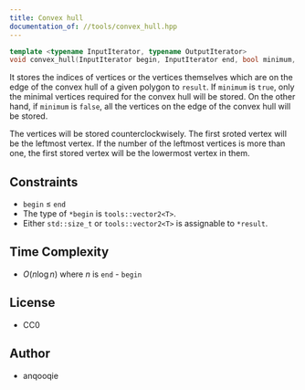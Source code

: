 ```yaml
---
title: Convex hull
documentation_of: //tools/convex_hull.hpp
---
```


```cpp
template <typename InputIterator, typename OutputIterator>
void convex_hull(InputIterator begin, InputIterator end, bool minimum, OutputIterator result);
```

It stores the indices of vertices or the vertices themselves which are on the edge of the convex hull of a given polygon to `result`.
If `minimum` is `true`, only the minimal vertices required for the convex hull will be stored.
On the other hand, if `minimum` is `false`, all the vertices on the edge of the convex hull will be stored.

The vertices will be stored counterclockwisely.
The first sroted vertex will be the leftmost vertex.
If the number of the leftmost vertices is more than one, the first stored vertex will be the lowermost vertex in them.

## Constraints
- `begin` $\leq$ `end`
- The type of `*begin` is `tools::vector2<T>`.
- Either `std::size_t` or `tools::vector2<T>` is assignable to `*result`.

## Time Complexity
- $O(n \log n)$ where $n$ is `end` - `begin`

## License
- CC0

## Author
- anqooqie
